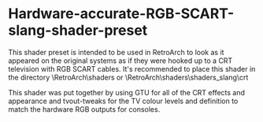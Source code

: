 # Hardware-accurate-RGB-SCART-slang-shader-preset
This shader preset is intended to be used in RetroArch to look as it appeared on the original systems as if they were hooked up to a CRT television with RGB SCART cables. It's recommended to place this shader in the directory \RetroArch\shaders or \RetroArch\shaders\shaders_slang\crt

This shader was put together by using GTU for all of the CRT effects and appearance and tvout-tweaks for the TV colour levels and definition to match the hardware RGB outputs for consoles.
